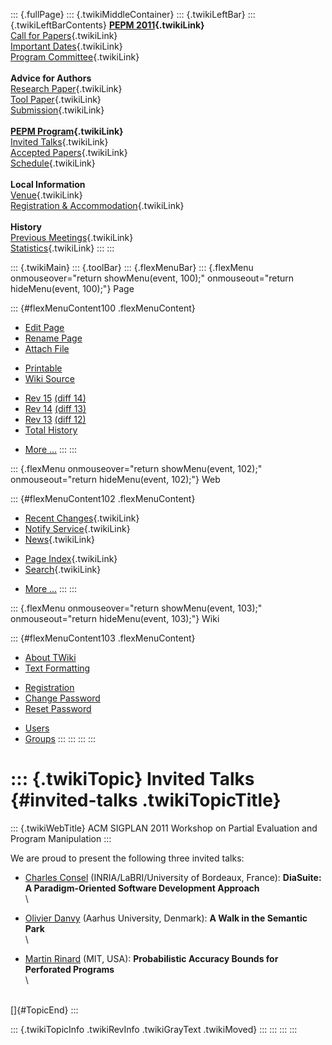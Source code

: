 ::: {.fullPage}
::: {.twikiMiddleContainer}
::: {.twikiLeftBar}
::: {.twikiLeftBarContents}
**[PEPM 2011](WebHome){.twikiLink}**\
[Call for Papers](CallForPapers){.twikiLink}\
[Important Dates](ImportantDates){.twikiLink}\
[Program Committee](ProgramCommittee){.twikiLink}\
\
**Advice for Authors**\
[Research Paper](ResearchPaperAdvice){.twikiLink}\
[Tool Paper](ToolPaperAdvice){.twikiLink}\
[Submission](PaperSubmission){.twikiLink}\
\
**[PEPM Program](Program){.twikiLink}**\
[Invited Talks](InvitedTalks){.twikiLink}\
[Accepted Papers](AcceptedPapers){.twikiLink}\
[Schedule](Program){.twikiLink}\
\
**Local Information**\
[Venue](WorkshopVenue){.twikiLink}\
[Registration & Accommodation](RegistrationAndAccomodation){.twikiLink}\
\
**History**\
[Previous Meetings](PreviousMeetings){.twikiLink}\
[Statistics](HistoricalStatistics){.twikiLink}
:::
:::

::: {.twikiMain}
::: {.toolBar}
::: {.flexMenuBar}
::: {.flexMenu onmouseover="return showMenu(event, 100);" onmouseout="return hideMenu(event, 100);"}
Page

::: {#flexMenuContent100 .flexMenuContent}
-   [Edit
    Page](http://www.program-transformation.org/edit/PEPM11/InvitedTalks?t=1536827667)
-   [Rename
    Page](http://www.program-transformation.org/rename/PEPM11/InvitedTalks)
-   [Attach
    File](http://www.program-transformation.org/attach/PEPM11/InvitedTalks)

<!-- -->

-   [Printable](http://www.program-transformation.org/view/PEPM11/InvitedTalks?skin=print.pattern)
-   [Wiki
    Source](http://www.program-transformation.org/view/PEPM11/InvitedTalks?skin=text&raw=on&contenttype=text/plain)

<!-- -->

-   [Rev
    15](http://www.program-transformation.org/view/PEPM11/InvitedTalks?rev=1.15)
    [(diff 14)](http://www.program-transformation.org/rdiff/PEPM11/InvitedTalks?rev1=1.15&rev2=1.14)
-   [Rev
    14](http://www.program-transformation.org/view/PEPM11/InvitedTalks?rev=1.14)
    [(diff 13)](http://www.program-transformation.org/rdiff/PEPM11/InvitedTalks?rev1=1.14&rev2=1.13)
-   [Rev
    13](http://www.program-transformation.org/view/PEPM11/InvitedTalks?rev=1.13)
    [(diff 12)](http://www.program-transformation.org/rdiff/PEPM11/InvitedTalks?rev1=1.13&rev2=1.12)
-   [Total
    History](http://www.program-transformation.org/rdiff/PEPM11/InvitedTalks)

<!-- -->

-   [More
    \...](http://www.program-transformation.org/oops/PEPM11/InvitedTalks?template=oopsmore&param1=1.15&param2=1.15)
:::
:::

::: {.flexMenu onmouseover="return showMenu(event, 102);" onmouseout="return hideMenu(event, 102);"}
Web

::: {#flexMenuContent102 .flexMenuContent}
-   [Recent Changes](WebChanges){.twikiLink}
-   [Notify Service](WebNotify){.twikiLink}
-   [News](WebNews){.twikiLink}

<!-- -->

-   [Page Index](WebIndex){.twikiLink}
-   [Search](WebSearch){.twikiLink}

<!-- -->

-   [More
    \...](http://www.program-transformation.org/oops/PEPM11/InvitedTalks?template=oopsmore&param1=1.15&param2=1.15)
:::
:::

::: {.flexMenu onmouseover="return showMenu(event, 103);" onmouseout="return hideMenu(event, 103);"}
Wiki

::: {#flexMenuContent103 .flexMenuContent}
-   [About
    TWiki](http://www.program-transformation.org/view/TWiki/WebHome)
-   [Text
    Formatting](http://www.program-transformation.org/view/TWiki/TextFormattingRules)

<!-- -->

-   [Registration](http://www.program-transformation.org/view/TWiki/TWikiRegistration)
-   [Change
    Password](http://www.program-transformation.org/view/TWiki/ChangePassword)
-   [Reset
    Password](http://www.program-transformation.org/view/TWiki/ResetPassword)

<!-- -->

-   [Users](http://www.program-transformation.org/view/Main/TWikiUsers)
-   [Groups](http://www.program-transformation.org/view/Main/TWikiGroups)
:::
:::
:::
:::

::: {.twikiTopic}
Invited Talks {#invited-talks .twikiTopicTitle}
=============

::: {.twikiWebTitle}
ACM SIGPLAN 2011 Workshop on Partial Evaluation and Program Manipulation
:::

We are proud to present the following three invited talks:

-   [Charles Consel](http://phoenix.inria.fr/charles-consel)
    (INRIA/LaBRI/University of Bordeaux, France): **DiaSuite: A
    Paradigm-Oriented Software Development Approach**\
    \

<!-- -->

-   [Olivier Danvy](http://www.brics.dk/~danvy/) (Aarhus University,
    Denmark): **A Walk in the Semantic Park**\
    \

<!-- -->

-   [Martin Rinard](http://people.csail.mit.edu/rinard/) (MIT, USA):
    **Probabilistic Accuracy Bounds for Perforated Programs**\
    \

\
[]{#TopicEnd}
:::

::: {.twikiTopicInfo .twikiRevInfo .twikiGrayText .twikiMoved}
:::
:::
:::
:::
